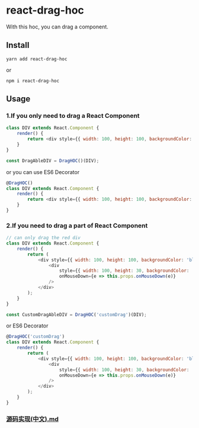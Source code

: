 # react-drag-hoc
With this hoc, you can drag a component.

## Install
```
yarn add react-drag-hoc
```
or
```
npm i react-drag-hoc
```
## Usage
### 1.If you only need to drag a React Component
```javascript
class DIV extends React.Component {
    render() {
        return <div style={{ width: 100, height: 100, backgroundColor: 'blue' }} />;
    } 
}

const DragAbleDIV = DragHOC()(DIV);
```
or you can use ES6 Decorator
```javascript
@DragHOC()
class DIV extends React.Component {
    render() {
        return <div style={{ width: 100, height: 100, backgroundColor: 'blue' }} />;
    } 
}
```
### 2.If you need to drag a part of React Component
```javascript
// can only drag the red div
class DIV extends React.Component {
    render() {
        return (
            <div style={{ width: 100, height: 100, backgroundColor: 'blue' }}>
                <div
                    style={{ width: 100, height: 30, backgroundColor: 'red' }}
                    onMouseDown={e => this.props.onMouseDown(e)}
                />
            </div>
        );
    }
}

const CustomDragAbleDIV = DragHOC('customDrag')(DIV);
```
or ES6 Decorator
```javascript
@DragHOC('customDrag')
class DIV extends React.Component {
    render() {
        return (
            <div style={{ width: 100, height: 100, backgroundColor: 'blue' }}>
                <div
                    style={{ width: 100, height: 30, backgroundColor: 'red' }}
                    onMouseDown={e => this.props.onMouseDown(e)}
                />
            </div>
        );
    }
}
```
### [源码实现(中文).md](https://github.com/yjy5264/yjy5264.github.io/blob/master/blogs/drag.md)